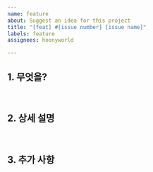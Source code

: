 ```yaml
---
name: feature
about: Suggest an idea for this project
title: "[feat] #[issue number] [issue name]"
labels: feature
assignees: hoonyworld

---
```


## 1. 무엇을?

<br>

## 2. 상세 설명

<br>

## 3. 추가 사항
